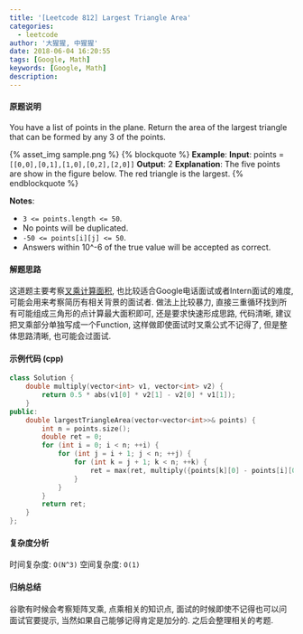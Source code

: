 ```yaml
---
title: '[Leetcode 812] Largest Triangle Area'
categories:
  - leetcode
author: '大猩猩, 中猩猩'
date: 2018-06-04 16:20:55
tags: [Google, Math]
keywords: [Google, Math]
description:
---
```

#### 原题说明
You have a list of points in the plane. Return the area of the largest triangle that can be formed by any 3 of the points.

{% asset_img sample.png %}
{% blockquote %}
**Example**:
**Input**: points = `[[0,0],[0,1],[1,0],[0,2],[2,0]]`
**Output**: 2
**Explanation**: 
The five points are show in the figure below. The red triangle is the largest.
{% endblockquote %}

**Notes**:
- `3 <= points.length <= 50`.
- No points will be duplicated.
- `-50 <= points[i][j] <= 50`.
- Answers within 10^-6 of the true value will be accepted as correct.

#### 解题思路
这道题主要考察[叉乘计算面积](http://www.maths.usyd.edu.au/u/MOW/vectors/vectors-11/v-11-7.html), 也比较适合Google电话面试或者Intern面试的难度, 可能会用来考察简历有相关背景的面试者.
做法上比较暴力, 直接三重循环找到所有可能组成三角形的点计算最大面积即可, 还是要求快速形成思路, 代码清晰, 建议把叉乘部分单独写成一个Function, 这样做即使面试时叉乘公式不记得了, 但是整体思路清晰, 也可能会过面试. 

#### 示例代码 (cpp)
```cpp
class Solution {
    double multiply(vector<int> v1, vector<int> v2) {
        return 0.5 * abs(v1[0] * v2[1] - v2[0] * v1[1]);
    }
public:
    double largestTriangleArea(vector<vector<int>>& points) {
        int n = points.size();
        double ret = 0;
        for (int i = 0; i < n; ++i) {
            for (int j = i + 1; j < n; ++j) {
                for (int k = j + 1; k < n; ++k) {
                    ret = max(ret, multiply({points[k][0] - points[i][0], points[k][1] - points[i][1]}, {points[k][0] - points[j][0], points[k][1] - points[j][1]}));
                }
            }
        }
        return ret;
    }
};
```

#### 复杂度分析
时间复杂度: `O(N^3)`
空间复杂度: `O(1)`

#### 归纳总结
谷歌有时候会考察矩阵叉乘, 点乘相关的知识点, 面试的时候即使不记得也可以问面试官要提示, 当然如果自己能够记得肯定是加分的. 之后会整理相关的考题.